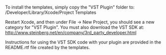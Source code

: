 To install the templates, simply copy the "VST Plugin" folder to:
/Developer/Library/Xcode/Project Templates

Restart Xcode, and then under File -> New Project, you should see a new category for "VST Plugin".  You must also download the VST SDK at:
http://www.steinberg.net/en/company/3rd_party_developer.html

Instructions for using the VST SDK code with your plugin are provided in the README.rtf file created by the templates.